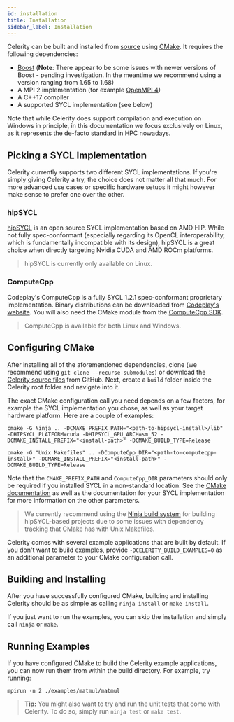 ```yaml
---
id: installation
title: Installation
sidebar_label: Installation
---
```


Celerity can be built and installed from
[source](https://github.com/celerity/celerity-runtime) using
[CMake](https://cmake.org). It requires the following dependencies:

- [Boost](https://boost.org) (**Note**: There appear to be some issues with
  newer versions of Boost - pending investigation. In the meantime we
  recommend using a version ranging from 1.65 to 1.68)
- A MPI 2 implementation (for example [OpenMPI 4](https://www.open-mpi.org))
- A C++17 compiler
- A supported SYCL implementation (see below)

Note that while Celerity does support compilation and execution on Windows in
principle, in this documentation we focus exclusively on Linux, as it
represents the de-facto standard in HPC nowadays.

## Picking a SYCL Implementation

Celerity currently supports two different SYCL implementations. If you're
simply giving Celerity a try, the choice does not matter all that much. For
more advanced use cases or specific hardware setups it might however make
sense to prefer one over the other.

### hipSYCL

[hipSYCL](https://github.com/illuhad/hipsycl) is an open source SYCL
implementation based on AMD HIP. While not fully spec-conformant (especially
regarding its OpenCL interoperability, which is fundamentally incompatible
with its design), hipSYCL is a great choice when directly targeting Nvidia
CUDA and AMD ROCm platforms.

> hipSYCL is currently only available on Linux.

### ComputeCpp

Codeplay's ComputeCpp is a fully SYCL 1.2.1 spec-conformant proprietary
implementation. Binary distributions can be downloaded from [Codeplay's
website](https://www.codeplay.com/products/computesuite/computecpp).
You will also need the CMake module from the [ComputeCpp
SDK](https://github.com/codeplaysoftware/computecpp-sdk/).

> ComputeCpp is available for both Linux and Windows.

## Configuring CMake

After installing all of the aforementioned dependencies, clone (we recommend
using `git clone --recurse-submodules`) or download the [Celerity source
files](https://github.com/celerity/celerity-runtime) from GitHub. Next,
create a `build` folder inside the Celerity root folder and navigate into it.

The exact CMake configuration call you need depends on a few factors, for
example the SYCL implementation you chose, as well as your target hardware
platform. Here are a couple of examples:

<!--DOCUSAURUS_CODE_TABS-->

<!--hipSYCL + Ninja -->

```
cmake -G Ninja .. -DCMAKE_PREFIX_PATH="<path-to-hipsycl-install>/lib" -DHIPSYCL_PLATFORM=cuda -DHIPSYCL_GPU_ARCH=sm_52 -DCMAKE_INSTALL_PREFIX="<install-path>" -DCMAKE_BUILD_TYPE=Release
```

<!--ComputeCpp + Unix Makefiles-->

```
cmake -G "Unix Makefiles" .. -DComputeCpp_DIR="<path-to-computecpp-install>" -DCMAKE_INSTALL_PREFIX="<install-path>" -DCMAKE_BUILD_TYPE=Release
```

<!--END_DOCUSAURUS_CODE_TABS-->

Note that the `CMAKE_PREFIX_PATH` and `ComputeCpp_DIR` parameters should only
be required if you installed SYCL in a non-standard location. See the [CMake
documentation](https://cmake.org/documentation/) as well as the documentation
for your SYCL implementation for more information on the other parameters.

> We currently recommend using the [Ninja build
> system](https://ninja-build.org/) for building hipSYCL-based projects due
> to some issues with dependency tracking that CMake has with Unix Makefiles.

Celerity comes with several example applications that are built by default.
If you don't want to build examples, provide `-DCELERITY_BUILD_EXAMPLES=0` as
an additional parameter to your CMake configuration call.

## Building and Installing

After you have successfully configured CMake, building and installing
Celerity should be as simple as calling `ninja install` or `make install`.

If you just want to run the examples, you can skip the installation and
simply call `ninja` or `make`.

## Running Examples

If you have configured CMake to build the Celerity example applications, you
can now run them from within the build directory. For example, try running:

```
mpirun -n 2 ./examples/matmul/matmul
```

> **Tip:** You might also want to try and run the unit tests that come with Celerity.
> To do so, simply run `ninja test` or `make test`.
